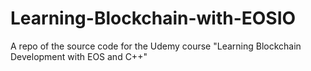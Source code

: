 # Learning-Blockchain-with-EOSIO
A repo of the source code for the Udemy course "Learning Blockchain Development with EOS and C++"
